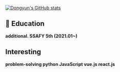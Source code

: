 [![Dongyun's GitHub stats](https://github-readme-stats.vercel.app/api?username=dth12)](https://github.com/anuraghazra/github-readme-stats)

## 🔭 Education
<!-- B.S. in Electrical Engineering, Ulsan National Institute of Science and Technology (Ulsan, Korea), 2020 -->
**additional.
SSAFY 5th (2021.01~)**

## Interesting
**problem-solving  python  JavaScript  vue.js  react.js**


